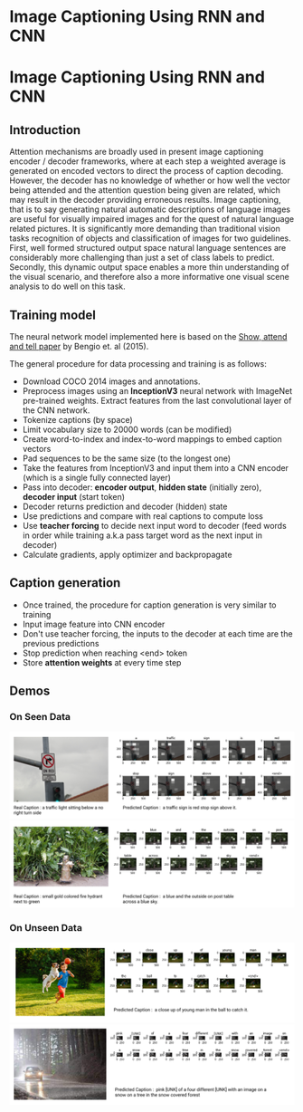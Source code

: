# Image Captioning Using RNN and CNN
# Image Captioning Using RNN and CNN

## Introduction
Attention mechanisms are broadly used in present image captioning encoder / decoder frameworks, where at each step a weighted average is generated on encoded vectors to direct the process of caption decoding. However, the decoder has no knowledge of whether or how well the vector being attended and the attention question being given are related, which may result in the decoder providing erroneous results. Image captioning, that is to say generating natural automatic descriptions of language images are useful for visually impaired images and for the quest of natural language related pictures. It is significantly more demanding than traditional vision tasks recognition of objects and classification of images for two guidelines. First, well formed structured output space natural language sentences are considerably more challenging than just a set of class labels to predict. Secondly, this dynamic output space enables a more thin understanding of the visual scenario, and therefore also a more informative one visual scene analysis to do well on this task.

## Training model
The neural network model implemented here is based on the [Show, attend and tell paper](https://arxiv.org/abs/1502.03044) by Bengio et. al (2015).

The general procedure for data processing and training is as follows:

- Download COCO 2014 images and annotations. 
- Preprocess images using an **InceptionV3** neural network with ImageNet pre-trained weights. Extract features from the last convolutional layer of the CNN network.
- Tokenize captions (by space)
- Limit vocabulary size to 20000 words (can be modified)
- Create word-to-index and index-to-word mappings to embed caption vectors
- Pad sequences to be the same size (to the longest one)
- Take the features from InceptionV3 and input them into a CNN encoder (which is a single fully connected layer)
- Pass into decoder: **encoder output**, **hidden state** (initially zero), **decoder input** (start token) 
- Decoder returns prediction and decoder (hidden) state
- Use predictions and compare with real captions to compute loss
- Use **teacher forcing** to decide next input word to decoder (feed words in order while training a.k.a pass target word as the next input in decoder)
- Calculate gradients, apply optimizer and backpropagate

## Caption generation

- Once trained, the procedure for caption generation is very similar to training 
- Input image feature into CNN encoder
- Don't use teacher forcing, the inputs to the decoder at each time are the previous predictions
- Stop prediction when reaching \<end> token
- Store **attention weights** at every time step

## Demos
### On Seen Data
![](demo/demo_1.png)
![](demo/demo_2.png)
### On Unseen Data
![](demo/demo_3.png)
![](demo/demo_4.png)